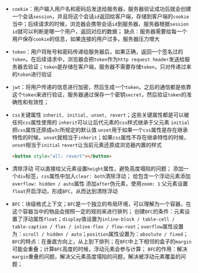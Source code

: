 * `cookie`：用户输入用户名和密码后发送给服务器，服务器验证成功后就会创建一个会话`session`，并且将这个会话`id`返回给客户端，存储到客户端的`cookie`当中；后续请求的时候，浏览器会携带会话`id`到服务器，服务器根据`session id`就可以判断是哪一个用户，返回对应的数据；
  缺点：服务器需要给每一个用户保存`cookie`的信息，如果连接的用户过多，服务器压力增大

* `token`：用户将账号和密码传递给服务器后，如果正确，返回一个签名过的`token`，在后续请求中，浏览器会把`token`作为`http request header`发送给服务器去验证；`token`是存储在客户端，服务器不需要存储`token`，只对传递过来的`token`进行验证

* `jwt`：将用户传递的信息进行加密，然后生成一个`token`，之后的通信都是依靠这个`token`来进行验证，服务器通过保存一个密钥`secret`，然后验证`token`的准确性和有效性；

* `css`关键属性
  `inherit, initial, unset, revert`；这些关键属性都是可以被任何`css`属性使用的
  `inherit`可以让后代元素的`css`样式继承于父元素
  `initial`把`css`属性还原成`w3c`所规定的默认值
  `unset`用于如果一个`css`属性是存在继承特性的时候，`unset`就相当于`inherit`；如果`css`属性不存在继承特性的时候，`unset`相当于`initial`
  `revert`让当前元素还原成浏览器内置的样式

  ```html
  <button style="all: revert"></button>
  ```

* 清除浮动
  可以直接给父元素设置`height`属性，避免高度塌陷的问题；
  添加一个`div`标签，`css`属性中加入`clear: both`清除浮动；
  给包含一个浮动元素添加`overflow: hidden / auto`属性
  添加`after`伪元素，使用`zoom: 1`
父元素设置`float`开启浮动，形成`BFC`，从而达到清除浮动
  
* `BFC`：块级格式上下文；`BFC`是一个独立的布局环境，可以理解为一个容器，在这个容器当中的物品会按照一定的规则来进行排列；
  创建`BFC`的条件：元素设置了浮动属性`float`；`display`值设置为`inline-block / table-cell / table-caption / flex / inline-flex / flow-root`；`overflow`属性设置为：`scroll / hidden / auto`；`position`属性设置为：`absolute / fixed`；
  `BFC`的特点：在垂直方向上，从上到下排列；在`BFC`中上下相邻的盒子的`margin`可能会重叠；计算`BFC`高度的时候，浮动元素会参与计算；
  `BFC`的作用：解决`margin`重叠的问题，解决父元素高度塌陷的问题，解决被浮动元素覆盖的问题；